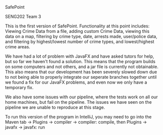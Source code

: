 SafePoint

SENG202 Team 3

This is the first version of SafePoint.
Functionality at this point includes: Viewing Crime Data from a file, adding custom Crime Data, viewing this data on a map, filtering by crime type, date, arrests made, user/police data, and filtering by highest/lowest number of crime types, and lowest/highest crime areas.

We have had a lot of problem with JavaFX and have asked tutors for help, but so far we haven't found a solution. This means that the program builds on some computers and not others, and a jar file is currently not obtainable.
This also means that our development has been severely slowed down due to not being able to properly integrate our seperate branches together until we found a fix for our JavaFX problems, and even now we only have a temporary fix.

We also have some issues with our pipeline, where the tests work on all our home machines, but fail on the pipeline. The issues we have seen on the pipeline we are unable to reproduce at this stage.

To run this version of the program in IntelliJ, you may need to go into the Maven tab -> Plugins -> compiler -> compiler: compile, then Plugins -> javafx -> javafx: run
